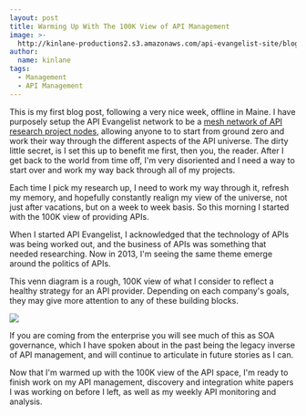 ```yaml
---
layout: post
title: Warming Up With The 100K View of API Management
image: >-
  http://kinlane-productions2.s3.amazonaws.com/api-evangelist-site/blog/technology-business-politics-apis.png
author:
  name: kinlane
tags:
  - Management
  - API Management
---
```

This is my first blog post, following a very nice week, offline in Maine. I have purposely setup the API Evangelist network to be a [mesh network of API research project nodes](http://apievangelist.com/network.html), allowing anyone to to start from ground zero and work their way through the different aspects of the API universe. The dirty little secret, is I set this up to benefit me first, then you, the reader. After I get back to the world from time off, I'm very disoriented and I need a way to start over and work my way back through all of my projects.

Each time I pick my research up, I need to work my way through it, refresh my memory, and hopefully constantly realign my view of the universe, not just after vacations, but on a week to week basis. So this morning I started with the 100K view of providing APIs.

When I started API Evangelist, I acknowledged that the technology of APIs was being worked out, and the business of APIs was something that needed researching. Now in 2013, I'm seeing the same theme emerge around the politics of APIs.

This venn diagram is a rough, 100K view of what I consider to reflect a healthy strategy for an API provider. Depending on each company's goals, they may give more attention to any of these building blocks.

![](https://s3.amazonaws.com/kinlane-productions2/api-evangelist/technology-business-politics-apis.png)

If you are coming from the enterprise you will see much of this as SOA governance, which I have spoken about in the past being the legacy inverse of API management, and will continue to articulate in future stories as I can.

Now that I'm warmed up with the 100K view of the API space, I'm ready to finish work on my API management, discovery and integration white papers I was working on before I left, as well as my weekly API monitoring and analysis.